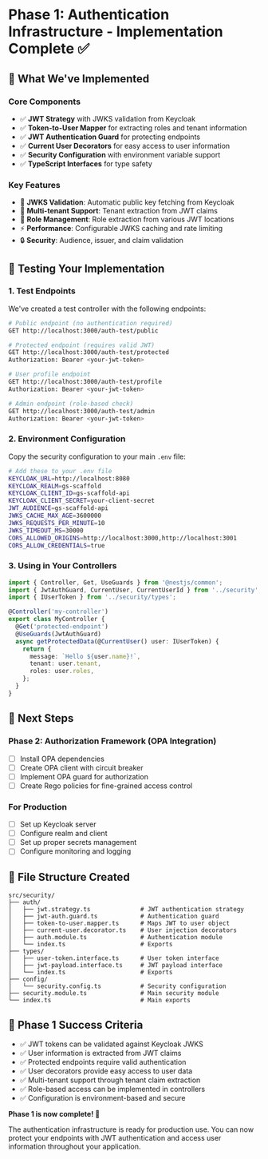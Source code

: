 # Phase 1: Authentication Infrastructure - Implementation Complete ✅

## 🎉 What We've Implemented

### Core Components

- ✅ **JWT Strategy** with JWKS validation from Keycloak
- ✅ **Token-to-User Mapper** for extracting roles and tenant information
- ✅ **JWT Authentication Guard** for protecting endpoints
- ✅ **Current User Decorators** for easy access to user information
- ✅ **Security Configuration** with environment variable support
- ✅ **TypeScript Interfaces** for type safety

### Key Features

- 🔐 **JWKS Validation**: Automatic public key fetching from Keycloak
- 🏢 **Multi-tenant Support**: Tenant extraction from JWT claims
- 👥 **Role Management**: Role extraction from various JWT locations
- ⚡ **Performance**: Configurable JWKS caching and rate limiting
- 🔒 **Security**: Audience, issuer, and claim validation

## 🧪 Testing Your Implementation

### 1. Test Endpoints

We've created a test controller with the following endpoints:

```bash
# Public endpoint (no authentication required)
GET http://localhost:3000/auth-test/public

# Protected endpoint (requires valid JWT)
GET http://localhost:3000/auth-test/protected
Authorization: Bearer <your-jwt-token>

# User profile endpoint
GET http://localhost:3000/auth-test/profile
Authorization: Bearer <your-jwt-token>

# Admin endpoint (role-based check)
GET http://localhost:3000/auth-test/admin
Authorization: Bearer <your-jwt-token>
```

### 2. Environment Configuration

Copy the security configuration to your main `.env` file:

```bash
# Add these to your .env file
KEYCLOAK_URL=http://localhost:8080
KEYCLOAK_REALM=gs-scaffold
KEYCLOAK_CLIENT_ID=gs-scaffold-api
KEYCLOAK_CLIENT_SECRET=your-client-secret
JWT_AUDIENCE=gs-scaffold-api
JWKS_CACHE_MAX_AGE=3600000
JWKS_REQUESTS_PER_MINUTE=10
JWKS_TIMEOUT_MS=30000
CORS_ALLOWED_ORIGINS=http://localhost:3000,http://localhost:3001
CORS_ALLOW_CREDENTIALS=true
```

### 3. Using in Your Controllers

```typescript
import { Controller, Get, UseGuards } from '@nestjs/common';
import { JwtAuthGuard, CurrentUser, CurrentUserId } from '../security';
import { IUserToken } from '../security/types';

@Controller('my-controller')
export class MyController {
  @Get('protected-endpoint')
  @UseGuards(JwtAuthGuard)
  async getProtectedData(@CurrentUser() user: IUserToken) {
    return {
      message: `Hello ${user.name}!`,
      tenant: user.tenant,
      roles: user.roles,
    };
  }
}
```

## 🔧 Next Steps

### Phase 2: Authorization Framework (OPA Integration)

- [ ] Install OPA dependencies
- [ ] Create OPA client with circuit breaker
- [ ] Implement OPA guard for authorization
- [ ] Create Rego policies for fine-grained access control

### For Production

- [ ] Set up Keycloak server
- [ ] Configure realm and client
- [ ] Set up proper secrets management
- [ ] Configure monitoring and logging

## 📁 File Structure Created

```
src/security/
├── auth/
│   ├── jwt.strategy.ts              # JWT authentication strategy
│   ├── jwt-auth.guard.ts            # Authentication guard
│   ├── token-to-user.mapper.ts      # Maps JWT to user object
│   ├── current-user.decorator.ts    # User injection decorators
│   ├── auth.module.ts               # Authentication module
│   └── index.ts                     # Exports
├── types/
│   ├── user-token.interface.ts      # User token interface
│   ├── jwt-payload.interface.ts     # JWT payload interface
│   └── index.ts                     # Exports
├── config/
│   └── security.config.ts           # Security configuration
├── security.module.ts               # Main security module
└── index.ts                         # Main exports
```

## 🎯 Phase 1 Success Criteria

- ✅ JWT tokens can be validated against Keycloak JWKS
- ✅ User information is extracted from JWT claims
- ✅ Protected endpoints require valid authentication
- ✅ User decorators provide easy access to user data
- ✅ Multi-tenant support through tenant claim extraction
- ✅ Role-based access can be implemented in controllers
- ✅ Configuration is environment-based and secure

**Phase 1 is now complete! 🚀**

The authentication infrastructure is ready for production use. You can now protect your endpoints with JWT authentication and access user information throughout your application.
